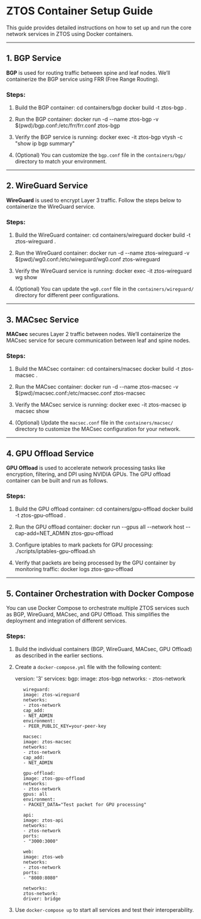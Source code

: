 # ZTOS Container Setup Guide

This guide provides detailed instructions on how to set up and run the core network services in ZTOS using Docker containers.

---

## 1. BGP Service

**BGP** is used for routing traffic between spine and leaf nodes. We’ll containerize the BGP service using FRR (Free Range Routing).

### Steps:

1. Build the BGP container:
	cd containers/bgp
	docker build -t ztos-bgp . 

2. Run the BGP container:
	docker run -d --name ztos-bgp -v $(pwd)/bgp.conf:/etc/frr/frr.conf ztos-bgp 

3. Verify the BGP service is running:
	docker exec -it ztos-bgp vtysh -c "show ip bgp summary" 

4. (Optional) You can customize the `bgp.conf` file in the `containers/bgp/` directory to match your environment.

---

## 2. WireGuard Service

**WireGuard** is used to encrypt Layer 3 traffic. Follow the steps below to containerize the WireGuard service.

### Steps:

1. Build the WireGuard container:
	cd containers/wireguard
	docker build -t ztos-wireguard . 

2. Run the WireGuard container:
	docker run -d --name ztos-wireguard -v $(pwd)/wg0.conf:/etc/wireguard/wg0.conf ztos-wireguard 

3. Verify the WireGuard service is running:
	docker exec -it ztos-wireguard wg show 

4. (Optional) You can update the `wg0.conf` file in the `containers/wireguard/` directory for different peer configurations.

---

## 3. MACsec Service

**MACsec** secures Layer 2 traffic between nodes. We’ll containerize the MACsec service for secure communication between leaf and spine nodes.

### Steps:

1. Build the MACsec container:
	cd containers/macsec
	docker build -t ztos-macsec . 

2. Run the MACsec container:
	docker run -d --name ztos-macsec -v $(pwd)/macsec.conf:/etc/macsec.conf ztos-macsec 

3. Verify the MACsec service is running:
	docker exec -it ztos-macsec ip macsec show 

4. (Optional) Update the `macsec.conf` file in the `containers/macsec/` directory to customize the MACsec configuration for your network.

---

## 4. GPU Offload Service

**GPU Offload** is used to accelerate network processing tasks like encryption, filtering, and DPI using NVIDIA GPUs. The GPU offload container can be built and run as follows.

### Steps:

1. Build the GPU offload container:
	cd containers/gpu-offload
	docker build -t ztos-gpu-offload . 

2. Run the GPU offload container:
	docker run --gpus all --network host --cap-add=NET_ADMIN ztos-gpu-offload 

3. Configure iptables to mark packets for GPU processing:
	./scripts/iptables-gpu-offload.sh 

4. Verify that packets are being processed by the GPU container by monitoring traffic:
	docker logs ztos-gpu-offload 

---

## 5. Container Orchestration with Docker Compose

You can use Docker Compose to orchestrate multiple ZTOS services such as BGP, WireGuard, MACsec, and GPU Offload. This simplifies the deployment and integration of different services.

### Steps:

1. Build the individual containers (BGP, WireGuard, MACsec, GPU Offload) as described in the earlier sections.
2. Create a `docker-compose.yml` file with the following content:
   
	version: '3'
	services:
	  bgp:
		image: ztos-bgp
		networks:
		  - ztos-network
		  
		  wireguard:
		  image: ztos-wireguard
		  networks:
		  - ztos-network
		  cap_add:
		  - NET_ADMIN
		  environment:
		  - PEER_PUBLIC_KEY=your-peer-key
		  
		  macsec:
		  image: ztos-macsec
		  networks:
		  - ztos-network
		  cap_add:
		  - NET_ADMIN
		  
		  gpu-offload:
		  image: ztos-gpu-offload
		  networks:
		  - ztos-network
		  gpus: all
		  environment:
		  - PACKET_DATA="Test packet for GPU processing"
		  
		  api:
		  image: ztos-api
		  networks:
		  - ztos-network
		  ports:
		  - "3000:3000"
		  
		  web:
		  image: ztos-web
		  networks:
		  - ztos-network
		  ports:
		  - "8080:8080"
		  
		  networks:
		  ztos-network:
		  driver: bridge

3. Use `docker-compose up` to start all services and test their interoperability.

